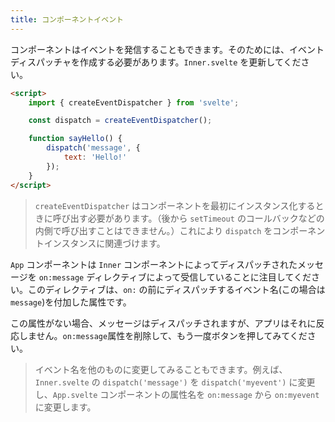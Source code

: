 ```yaml
---
title: コンポーネントイベント
---
```


コンポーネントはイベントを発信することもできます。そのためには、イベントディスパッチャを作成する必要があります。`Inner.svelte` を更新してください。

```html
<script>
	import { createEventDispatcher } from 'svelte';

	const dispatch = createEventDispatcher();

	function sayHello() {
		dispatch('message', {
			text: 'Hello!'
		});
	}
</script>
```

> `createEventDispatcher` はコンポーネントを最初にインスタンス化するときに呼び出す必要があります。（後から `setTimeout` のコールバックなどの内側で呼び出すことはできません。）これにより `dispatch` をコンポーネントインスタンスに関連づけます。

`App` コンポーネントは `Inner` コンポーネントによってディスパッチされたメッセージを `on:message` ディレクティブによって受信していることに注目してください。このディレクティブは、`on:` の前にディスパッチするイベント名(この場合は `message`)を付加した属性です。

この属性がない場合、メッセージはディスパッチされますが、アプリはそれに反応しません。`on:message`属性を削除して、もう一度ボタンを押してみてください。

> イベント名を他のものに変更してみることもできます。例えば、`Inner.svelte` の `dispatch('message')` を `dispatch('myevent')` に変更し、`App.svelte` コンポーネントの属性名を `on:message` から `on:myevent` に変更します。